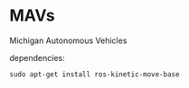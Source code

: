 # MAVs
Michigan Autonomous Vehicles


dependencies:
```
sudo apt-get install ros-kinetic-move-base
```
